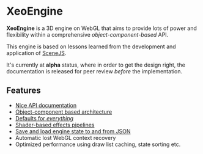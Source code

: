 # XeoEngine

**XeoEngine** is a 3D engine on WebGL that aims to provide lots of power and flexibility within a comprehensive *object-component-based* API.

This engine is based on lessons learned from the development and application of [SceneJS](http://scenejs.org).

It's currently at **alpha** status, where in order to get the design right, the documentation is released for peer review *before* the implementation.

## Features 

 - [Nice API documentation](http://xeoengine.org/docs/index.html)
 - [Object-component based architecture](http://xeoengine.org/docs/classes/Scene.html)
 - [Defaults for *everything*](http://xeoengine.org/docs/classes/Scene.html)
 - [Shader-based effects pipelines](http://xeoengine.org/docs/classes/Shader.html)
 - [Save and load engine state to and from JSON](http://xeoengine.org/docs/classes/Scene.html#savingAndLoadingJSON)
 - Automatic lost WebGL context recovery
 - Optimized performance using draw list caching, state sorting etc. 

